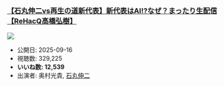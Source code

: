 ### [【石丸伸二vs再生の道新代表】新代表はAI!?なぜ？まったり生配信【ReHacQ高橋弘樹】](https://www.youtube.com/watch?v=bp9fzQOyq0o)
[![](https://img.youtube.com/vi/bp9fzQOyq0o/sddefault.jpg)](https://www.youtube.com/watch?v=bp9fzQOyq0o)
-   公開日: 2025-09-16
-   視聴数: 329,225
-   **いいね数: 12,539**
-   出演者: 奥村光貴, [石丸伸二](/rehacq_fan/people/石丸伸二 "wikilink")
